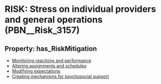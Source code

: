 # RISK: __Stress on individual providers and general operations__ (PBN__Risk_3157)

## Property: has_RiskMitigation

* [Monitoring reactions and performance](PBN__Mitigation_1604)
* [Altering assignments and schedules](PBN__Mitigation_1605)
* [Modifying expectations](PBN__Mitigation_1606)
* [Creating mechanisms for psychosocial support](PBN__Mitigation_1607)

